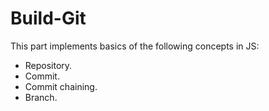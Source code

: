 # Build-Git

This part implements basics of the following concepts in JS:
- Repository.
- Commit.
- Commit chaining.
- Branch.
